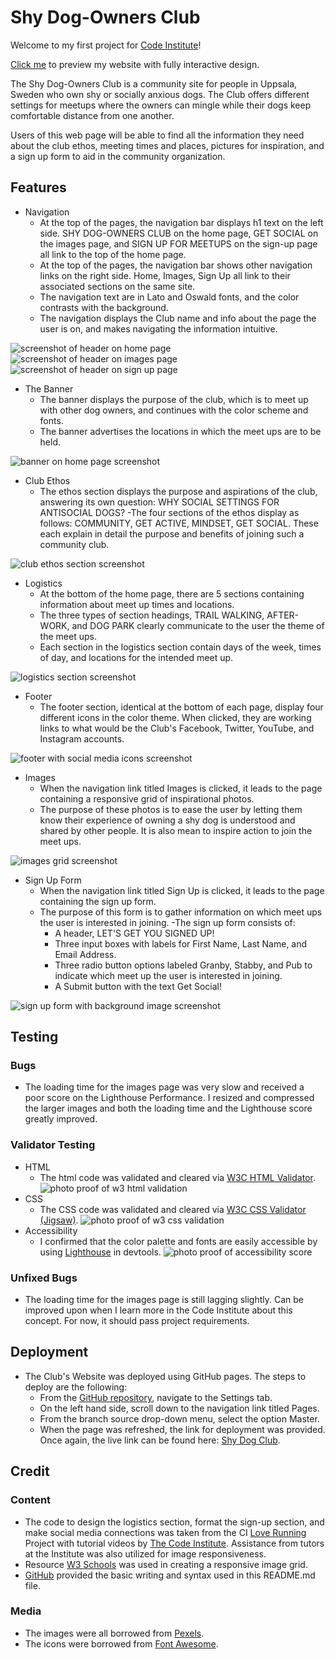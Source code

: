 # Shy Dog-Owners Club

Welcome to my first project for [Code Institute](https://codeinstitute.net)!

[Click me](https://krystalcoding.github.io/antisocial-dog-meetups/) to preview my website with fully interactive design.

The Shy Dog-Owners Club is a community site for people in Uppsala, Sweden who own shy or socially anxious dogs. The Club offers different settings for meetups where the owners can mingle while their dogs keep comfortable distance from one another.

Users of this web page will be able to find all the information they need about the club ethos, meeting times and places, pictures for inspiration, and a sign up form to aid in the community organization.

## Features
- Navigation
    - At the top of the pages, the navigation bar displays h1 text on the left side. SHY DOG-OWNERS CLUB on the home page, GET SOCIAL on the images page, and SIGN UP FOR MEETUPS on the sign-up page all link to the top of the home page.
    - At the top of the pages, the navigation bar shows other navigation links on the right side. Home, Images, Sign Up all link to their associated sections on the same site.
    - The navigation text are in Lato and Oswald fonts, and the color contrasts with the background.
    - The navigation displays the Club name and info about the page the user is on, and makes navigating the information intuitive.

![screenshot of header on home page](assets/images/Social-Dog-Header.png)
![screenshot of header on images page](assets/images/get-social-header.png)
![screenshot of header on sign up page](assets/images/sign-up-header.png)

- The Banner
    - The banner displays the purpose of the club, which is to meet up with other dog owners, and continues with the color scheme and fonts.
    - The banner advertises the locations in which the meet ups are to be held.

![banner on home page screenshot](assets/images/banner-remade-screenshot.png)

- Club Ethos
    - The ethos section displays the purpose and aspirations of the club, answering its own question: WHY SOCIAL SETTINGS FOR ANTISOCIAL DOGS?
    -The four sections of the ethos display as follows: COMMUNITY, GET ACTIVE, MINDSET, GET SOCIAL. These each explain in detail the purpose and benefits of joining such a community club.

![club ethos section screenshot](assets/images/club-ethos-screenshot.png)

- Logistics
    - At the bottom of the home page, there are 5 sections containing information about meet up times and locations.
    - The three types of section headings, TRAIL WALKING, AFTER-WORK, and DOG PARK clearly communicate to the user the theme of the meet ups.
    - Each section in the logistics section contain days of the week, times of day, and locations for the intended meet up.

![logistics section screenshot](assets/images/logistics-screenshot.png)

- Footer
    - The footer section, identical at the bottom of each page, display four different icons in the color theme. When clicked, they are working links to what would be the Club's Facebook, Twitter, YouTube, and Instagram accounts.

![footer with social media icons screenshot](assets/images/footer-screenshot.png)

- Images
    - When the navigation link titled Images is clicked, it leads to the page containing a responsive grid of inspirational photos.
    - The purpose of these photos is to ease the user by letting them know their experience of owning a shy dog is understood and shared by other people. It is also mean to inspire action to join the meet ups.

![images grid screenshot](assets/images/images-screenshot.png)

- Sign Up Form
    - When the navigation link titled Sign Up is clicked, it leads to the page containing the sign up form. 
    - The purpose of this form is to gather information on which meet ups the user is interested in joining.
    -The sign up form consists of:
        - A header, LET'S GET YOU SIGNED UP!
        - Three input boxes with labels for First Name, Last Name, and Email Address.
        - Three radio button options labeled Granby, Stabby, and Pub to indicate which meet up the user is interested in joining.
        - A Submit button with the text Get Social!

![sign up form with background image screenshot](assets/images/sign-up-form-screenshot.png)

## Testing

### Bugs
- The loading time for the images page was very slow and received a poor score on the Lighthouse Performance. I resized and compressed the larger images and both the loading time and the Lighthouse score greatly improved.

### Validator Testing
- HTML
    - The html code was validated and cleared via [W3C HTML Validator](https://validator.w3.org/#validate_by_input).
![photo proof of w3 html validation](assets/images/w3validated.png)
- CSS
    - The CSS code was validated and cleared via [W3C CSS Validator (Jigsaw)](https://jigsaw.w3.org/css-validator/).
![photo proof of w3 css validation](assets/images/w3CSSvalidated.png)    
- Accessibility
    - I confirmed that the color palette and fonts are easily accessible by using [Lighthouse](https://pagespeed.web.dev/report?url=https%3A%2F%2Fkrystalcoding.github.io%2Fantisocial-dog-meetups%2F&form_factor=desktop) in devtools.
![photo proof of accessibility score](assets/images/Lighthouse.png)

### Unfixed Bugs
- The loading time for the images page is still lagging slightly. Can be improved upon when I learn more in the Code Institute about this concept. For now, it should pass project requirements.

## Deployment
- The Club's Website was deployed using GitHub pages. The steps to deploy are the following:
    - From the [GitHub repository](https://github.com/KrystalCoding/antisocial-dog-meetups), navigate to the Settings tab.
    - On the left hand side, scroll down to the navigation link titled Pages.
    - From the branch source drop-down menu, select the option Master.
    - When the page was refreshed, the link for deployment was provided.
Once again, the live link can be found here: [Shy Dog Club](https://krystalcoding.github.io/antisocial-dog-meetups/).

## Credit

### Content
- The code to design the logistics section, format the sign-up section, and make social media connections was taken from the CI [Love Running](https://github.com/KrystalCoding/love-running) Project with tutorial videos by [The Code Institute](https://codeinstitute.net). Assistance from tutors at the Institute was also utilized for image responsiveness.
- Resource [W3 Schools](https://www.w3schools.com/howto/howto_css_image_grid_responsive.asp) was used in creating a responsive image grid.
- [GitHub](https://docs.github.com/en/get-started/writing-on-github/getting-started-with-writing-and-formatting-on-github/basic-writing-and-formatting-syntax#images) provided the basic writing and syntax used in this README.md file.

### Media
- The images were all borrowed from [Pexels](https://www.pexels.com/).
- The icons were borrowed from [Font Awesome](https://fontawesome.com/start).
